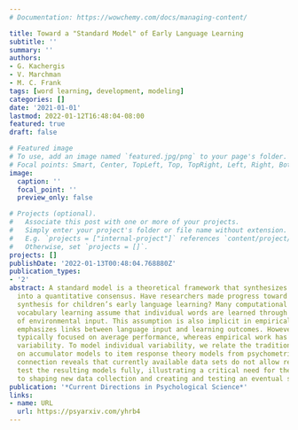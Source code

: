 ```yaml
---
# Documentation: https://wowchemy.com/docs/managing-content/

title: Toward a "Standard Model" of Early Language Learning
subtitle: ''
summary: ''
authors:
- G. Kachergis
- V. Marchman
- M. C. Frank
tags: [word learning, development, modeling]
categories: []
date: '2021-01-01'
lastmod: 2022-01-12T16:48:04-08:00
featured: true
draft: false

# Featured image
# To use, add an image named `featured.jpg/png` to your page's folder.
# Focal points: Smart, Center, TopLeft, Top, TopRight, Left, Right, BottomLeft, Bottom, BottomRight.
image:
  caption: ''
  focal_point: ''
  preview_only: false

# Projects (optional).
#   Associate this post with one or more of your projects.
#   Simply enter your project's folder or file name without extension.
#   E.g. `projects = ["internal-project"]` references `content/project/deep-learning/index.md`.
#   Otherwise, set `projects = []`.
projects: []
publishDate: '2022-01-13T00:48:04.768880Z'
publication_types:
- '2'
abstract: A standard model is a theoretical framework that synthesizes observables
  into a quantitative consensus. Have researchers made progress toward this kind of
  synthesis for children’s early language learning? Many computational models of early
  vocabulary learning assume that individual words are learned through an accumulation
  of environmental input. This assumption is also implicit in empirical work that
  emphasizes links between language input and learning outcomes. However, models have
  typically focused on average performance, whereas empirical work has focused on
  variability. To model individual variability, we relate the tradition of research
  on accumulator models to item response theory models from psychometrics. This formal
  connection reveals that currently available data sets do not allow researchers to
  test the resulting models fully, illustrating a critical need for theory to contribute
  to shaping new data collection and creating and testing an eventual standard model.
publication: '*Current Directions in Psychological Science*'
links:
- name: URL
  url: https://psyarxiv.com/yhrb4
---
```

